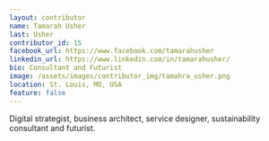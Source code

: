 ```yaml
---
layout: contributor
name: Tamarah Usher
last: Usher
contributor_id: 15
facebook_url: https://www.facebook.com/tamarahusher
linkedin_url: https://www.linkedin.com/in/tamarahusher/
bio: Consultant and Futurist
image: /assets/images/contributor_img/tamahra_usher.png
location: St. Louis, MO, USA
feature: false
---
```


Digital strategist, business architect, service designer, sustainability consultant and futurist.